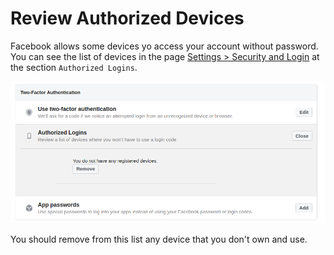 # Review Authorized Devices

Facebook allows some devices yo access your account without password. You can see the list of devices in the page [Settings > Security and Login](https://www.facebook.com/settings?tab=security&section=authorized_logins&view) at the section `Authorized Logins`.

![](../img/facebook10.png)

You should remove from this list any device that you don't own and use.
